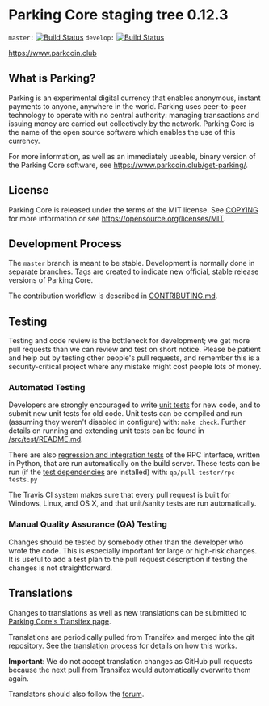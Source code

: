 Parking Core staging tree 0.12.3
===============================

`master:` [![Build Status](https://travis-ci.org/parkingcrypto/parking.svg?branch=master)](https://travis-ci.org/parkingcrypto/parking) `develop:` [![Build Status](https://travis-ci.org/parkingcrypto/parking.svg?branch=develop)](https://travis-ci.org/parkingcrypto/parking/branches)

https://www.parkcoin.club


What is Parking?
----------------

Parking is an experimental digital currency that enables anonymous, instant
payments to anyone, anywhere in the world. Parking uses peer-to-peer technology
to operate with no central authority: managing transactions and issuing money
are carried out collectively by the network. Parking Core is the name of the open
source software which enables the use of this currency.

For more information, as well as an immediately useable, binary version of
the Parking Core software, see https://www.parkcoin.club/get-parking/.


License
-------

Parking Core is released under the terms of the MIT license. See [COPYING](COPYING) for more
information or see https://opensource.org/licenses/MIT.

Development Process
-------------------

The `master` branch is meant to be stable. Development is normally done in separate branches.
[Tags](https://github.com/parkingcrypto/parking/tags) are created to indicate new official,
stable release versions of Parking Core.

The contribution workflow is described in [CONTRIBUTING.md](CONTRIBUTING.md).

Testing
-------

Testing and code review is the bottleneck for development; we get more pull
requests than we can review and test on short notice. Please be patient and help out by testing
other people's pull requests, and remember this is a security-critical project where any mistake might cost people
lots of money.

### Automated Testing

Developers are strongly encouraged to write [unit tests](src/test/README.md) for new code, and to
submit new unit tests for old code. Unit tests can be compiled and run
(assuming they weren't disabled in configure) with: `make check`. Further details on running
and extending unit tests can be found in [/src/test/README.md](/src/test/README.md).

There are also [regression and integration tests](/qa) of the RPC interface, written
in Python, that are run automatically on the build server.
These tests can be run (if the [test dependencies](/qa) are installed) with: `qa/pull-tester/rpc-tests.py`

The Travis CI system makes sure that every pull request is built for Windows, Linux, and OS X, and that unit/sanity tests are run automatically.

### Manual Quality Assurance (QA) Testing

Changes should be tested by somebody other than the developer who wrote the
code. This is especially important for large or high-risk changes. It is useful
to add a test plan to the pull request description if testing the changes is
not straightforward.

Translations
------------

Changes to translations as well as new translations can be submitted to
[Parking Core's Transifex page](https://www.transifex.com/projects/p/parking/).

Translations are periodically pulled from Transifex and merged into the git repository. See the
[translation process](doc/translation_process.md) for details on how this works.

**Important**: We do not accept translation changes as GitHub pull requests because the next
pull from Transifex would automatically overwrite them again.

Translators should also follow the [forum](https://www.parkcoin.club/forum/topic/parking-worldwide-collaboration.88/).
